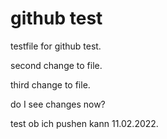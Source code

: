 # github test

testfile for github test.

second change to file.

third change to file.

do I see changes now?

test ob ich pushen kann 11.02.2022.
